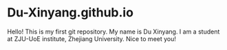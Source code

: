 # Du-Xinyang.github.io
Hello!
This is my first git repository.
My name is Du Xinyang. I am a student at ZJU-UoE institute, Zhejiang University.
Nice to meet you!

